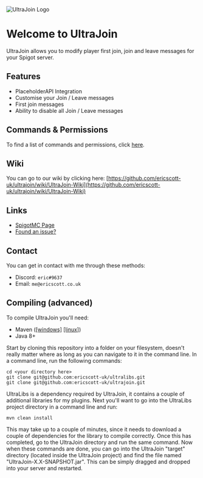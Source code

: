 ![UltraJoin Logo](https://images.ericscott.co.uk/ultrajoin/logo.png)
# Welcome to UltraJoin

UltraJoin allows you to modify player first join, join and leave messages for your Spigot server.

## Features
* PlaceholderAPI Integration
* Customise your Join / Leave messages
* First join messages
* Ability to disable all Join / Leave messages

## Commands & Permissions
To find a list of commands and permissions, click [here](https://github.com/ericscott-uk/ultrajoin/wiki/UltraJoin-Wiki).

## Wiki
You can go to our wiki by clicking here: [https://github.com/ericscott-uk/ultrajoin/wiki/UltraJoin-Wiki](https://github.com/ericscott-uk/ultrajoin/wiki/UltraJoin-Wiki)

## Links

* [SpigotMC Page](https://google.com)
* [Found an issue?](https://github.com/ericscott-uk/ultrajoin/issues)

## Contact

You can get in contact with me through these methods:

 - Discord: `eric#9637`
 - Email: `me@ericscott.co.uk`

## Compiling (advanced)

To compile UltraJoin you'll need:

 - Maven ([\[windows\]](https://docs.wso2.com/display/IS323/Installing+Apache+Maven+on+Windows) [\[linux\]](https://linuxize.com/post/how-to-install-apache-maven-on-ubuntu-18-04/))
 - Java 8+

Start by cloning this repository into a folder on your filesystem, doesn't really matter where as long as you can navigate to it in the command line.
In a command line, run the following commands:

    cd <your directory here>
    git clone git@github.com:ericscott-uk/ultralibs.git
    git clone git@github.com:ericscott-uk/ultrajoin.git
UltraLibs is a dependency required by UltraJoin, it contains a couple of additional libraries for my plugins. Next you'll want to go into the UltraLibs project directory in a command line and run:

    mvn clean install
This may take up to a couple of minutes, since it needs to download a couple of dependencies for the library to compile correctly. Once this has completed, go to the UltraJoin directory and run the same command.
Now when these commands are done, you can go into the UltraJoin "target" directory (located inside the UltraJoin project) and find the file named "UltraJoin-X.X-SNAPSHOT.jar".
This can be simply dragged and dropped into your server and restarted.

